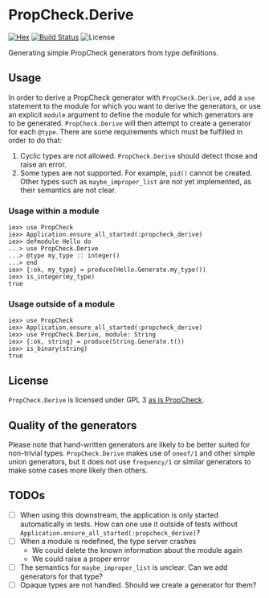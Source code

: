 # PropCheck.Derive
[![Hex](https://img.shields.io/hexpm/v/propcheck_derive.svg)](https://hex.pm/packages/propcheck_derive)
[![Build Status](https://travis-ci.org/evnu/propcheck_derive.svg?branch=master)](https://travis-ci.org/evnu/propcheck_derive)
![License](https://img.shields.io/hexpm/l/propcheck_derive.svg)

Generating simple PropCheck generators from type definitions.

## Usage

In order to derive a PropCheck generator with `PropCheck.Derive`, add a `use` statement to
the module for which you want to derive the generators, or use an explicit `module` argument
to define the module for which generators are to be generated. `PropCheck.Derive` will then
attempt to create a generator for each `@type`. There are some requirements which must be fulfilled
in order to do that:

1. Cyclic types are not allowed. `PropCheck.Derive` should detect those and raise an error.
1. Some types are not supported. For example, `pid()` cannot be created. Other
   types such as `maybe_improper_list` are not yet implemented, as their
   semantics are not clear.

### Usage within a module

```iex
iex> use PropCheck
iex> Application.ensure_all_started(:propcheck_derive)
iex> defmodule Hello do
...> use PropCheck.Derive
...> @type my_type :: integer()
...> end
iex> {:ok, my_type} = produce(Hello.Generate.my_type())
iex> is_integer(my_type)
true
```

### Usage outside of a module

```iex
iex> use PropCheck
iex> Application.ensure_all_started(:propcheck_derive)
iex> use PropCheck.Derive, module: String
iex> {:ok, string} = produce(String.Generate.t())
iex> is_binary(string)
true
```

## License

`PropCheck.Derive` is licensed under GPL 3 [as is PropCheck](https://github.com/alfert/propcheck#license).

## Quality of the generators

Please note that hand-written generators are likely to be better suited for non-trivial types.
`PropCheck.Derive` makes use of `oneof/1` and other simple union generators, but it does not
use `frequency/1` or similar generators to make some cases more likely then others.

## TODOs

* [ ] When using this downstream, the application is only started automatically in tests.
 How can one use it outside of tests without `Application.ensure_all_started(:propcheck_derive)`?
* [ ] When a module is redefined, the type server crashes
    * We could delete the known information about the module again
    * We could raise a proper error
* [ ] The semantics for `maybe_improper_list` is unclear. Can we add generators for that type?
* [ ] Opaque types are not handled. Should we create a generator for them?
